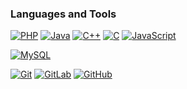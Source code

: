 ### Languages and Tools

[![PHP](https://img.shields.io/badge/-PHP-black?style=flat&logo=Php&link=https://github.com/dolphin836)](https://github.com/dolphin836) [![Java](https://img.shields.io/badge/Java-orange?style=flat&logo=java&logoColor=white&link=https://github.com/dolphin836)](https://github.com/dolphin836) [![C++](https://img.shields.io/badge/-C++-00599C?style=flat&logo=c++&link=https://github.com/dolphin836)](https://github.com/dolphin836) [![C](https://img.shields.io/badge/-A8B9CC?style=flat&logo=c&logoColor=white&link=https://github.com/dolphin836)](https://github.com/dolphin836) [![JavaScript](https://img.shields.io/badge/-JavaScript-black?style=flat&logo=javascript&link=https://github.com/dolphin836)](https://github.com/dolphin836)

[![MySQL](https://img.shields.io/badge/-Git-black?style=flat&logo=MySQL&link=https://github.com/dolphin836)](https://github.com/dolphin836)

[![Git](https://img.shields.io/badge/-Git-black?style=flat&logo=git&link=https://github.com/dolphin836)](https://github.com/dolphin836) [![GitLab](https://img.shields.io/badge/-GitLab-FCA121?style=flat&logo=gitlab&link=https://github.com/dolphin836)](https://gitlab.com/dolphin836) [![GitHub](https://img.shields.io/badge/-GitHub-181717?style=flat&logo=github&link=https://github.com/dolphin836)](https://github.com/dolphin836)
